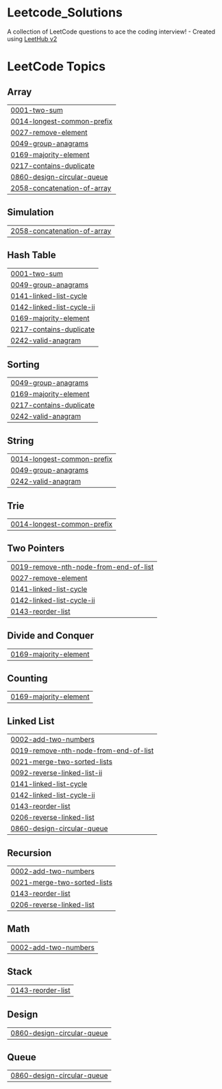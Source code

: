 # Leetcode_Solutions
A collection of LeetCode questions to ace the coding interview! - Created using [LeetHub v2](https://github.com/arunbhardwaj/LeetHub-2.0)

<!---LeetCode Topics Start-->
# LeetCode Topics
## Array
|  |
| ------- |
| [0001-two-sum](https://github.com/meenakshisri/Leetcode_Solutions/tree/master/0001-two-sum) |
| [0014-longest-common-prefix](https://github.com/meenakshisri/Leetcode_Solutions/tree/master/0014-longest-common-prefix) |
| [0027-remove-element](https://github.com/meenakshisri/Leetcode_Solutions/tree/master/0027-remove-element) |
| [0049-group-anagrams](https://github.com/meenakshisri/Leetcode_Solutions/tree/master/0049-group-anagrams) |
| [0169-majority-element](https://github.com/meenakshisri/Leetcode_Solutions/tree/master/0169-majority-element) |
| [0217-contains-duplicate](https://github.com/meenakshisri/Leetcode_Solutions/tree/master/0217-contains-duplicate) |
| [0860-design-circular-queue](https://github.com/meenakshisri/Leetcode_Solutions/tree/master/0860-design-circular-queue) |
| [2058-concatenation-of-array](https://github.com/meenakshisri/Leetcode_Solutions/tree/master/2058-concatenation-of-array) |
## Simulation
|  |
| ------- |
| [2058-concatenation-of-array](https://github.com/meenakshisri/Leetcode_Solutions/tree/master/2058-concatenation-of-array) |
## Hash Table
|  |
| ------- |
| [0001-two-sum](https://github.com/meenakshisri/Leetcode_Solutions/tree/master/0001-two-sum) |
| [0049-group-anagrams](https://github.com/meenakshisri/Leetcode_Solutions/tree/master/0049-group-anagrams) |
| [0141-linked-list-cycle](https://github.com/meenakshisri/Leetcode_Solutions/tree/master/0141-linked-list-cycle) |
| [0142-linked-list-cycle-ii](https://github.com/meenakshisri/Leetcode_Solutions/tree/master/0142-linked-list-cycle-ii) |
| [0169-majority-element](https://github.com/meenakshisri/Leetcode_Solutions/tree/master/0169-majority-element) |
| [0217-contains-duplicate](https://github.com/meenakshisri/Leetcode_Solutions/tree/master/0217-contains-duplicate) |
| [0242-valid-anagram](https://github.com/meenakshisri/Leetcode_Solutions/tree/master/0242-valid-anagram) |
## Sorting
|  |
| ------- |
| [0049-group-anagrams](https://github.com/meenakshisri/Leetcode_Solutions/tree/master/0049-group-anagrams) |
| [0169-majority-element](https://github.com/meenakshisri/Leetcode_Solutions/tree/master/0169-majority-element) |
| [0217-contains-duplicate](https://github.com/meenakshisri/Leetcode_Solutions/tree/master/0217-contains-duplicate) |
| [0242-valid-anagram](https://github.com/meenakshisri/Leetcode_Solutions/tree/master/0242-valid-anagram) |
## String
|  |
| ------- |
| [0014-longest-common-prefix](https://github.com/meenakshisri/Leetcode_Solutions/tree/master/0014-longest-common-prefix) |
| [0049-group-anagrams](https://github.com/meenakshisri/Leetcode_Solutions/tree/master/0049-group-anagrams) |
| [0242-valid-anagram](https://github.com/meenakshisri/Leetcode_Solutions/tree/master/0242-valid-anagram) |
## Trie
|  |
| ------- |
| [0014-longest-common-prefix](https://github.com/meenakshisri/Leetcode_Solutions/tree/master/0014-longest-common-prefix) |
## Two Pointers
|  |
| ------- |
| [0019-remove-nth-node-from-end-of-list](https://github.com/meenakshisri/Leetcode_Solutions/tree/master/0019-remove-nth-node-from-end-of-list) |
| [0027-remove-element](https://github.com/meenakshisri/Leetcode_Solutions/tree/master/0027-remove-element) |
| [0141-linked-list-cycle](https://github.com/meenakshisri/Leetcode_Solutions/tree/master/0141-linked-list-cycle) |
| [0142-linked-list-cycle-ii](https://github.com/meenakshisri/Leetcode_Solutions/tree/master/0142-linked-list-cycle-ii) |
| [0143-reorder-list](https://github.com/meenakshisri/Leetcode_Solutions/tree/master/0143-reorder-list) |
## Divide and Conquer
|  |
| ------- |
| [0169-majority-element](https://github.com/meenakshisri/Leetcode_Solutions/tree/master/0169-majority-element) |
## Counting
|  |
| ------- |
| [0169-majority-element](https://github.com/meenakshisri/Leetcode_Solutions/tree/master/0169-majority-element) |
## Linked List
|  |
| ------- |
| [0002-add-two-numbers](https://github.com/meenakshisri/Leetcode_Solutions/tree/master/0002-add-two-numbers) |
| [0019-remove-nth-node-from-end-of-list](https://github.com/meenakshisri/Leetcode_Solutions/tree/master/0019-remove-nth-node-from-end-of-list) |
| [0021-merge-two-sorted-lists](https://github.com/meenakshisri/Leetcode_Solutions/tree/master/0021-merge-two-sorted-lists) |
| [0092-reverse-linked-list-ii](https://github.com/meenakshisri/Leetcode_Solutions/tree/master/0092-reverse-linked-list-ii) |
| [0141-linked-list-cycle](https://github.com/meenakshisri/Leetcode_Solutions/tree/master/0141-linked-list-cycle) |
| [0142-linked-list-cycle-ii](https://github.com/meenakshisri/Leetcode_Solutions/tree/master/0142-linked-list-cycle-ii) |
| [0143-reorder-list](https://github.com/meenakshisri/Leetcode_Solutions/tree/master/0143-reorder-list) |
| [0206-reverse-linked-list](https://github.com/meenakshisri/Leetcode_Solutions/tree/master/0206-reverse-linked-list) |
| [0860-design-circular-queue](https://github.com/meenakshisri/Leetcode_Solutions/tree/master/0860-design-circular-queue) |
## Recursion
|  |
| ------- |
| [0002-add-two-numbers](https://github.com/meenakshisri/Leetcode_Solutions/tree/master/0002-add-two-numbers) |
| [0021-merge-two-sorted-lists](https://github.com/meenakshisri/Leetcode_Solutions/tree/master/0021-merge-two-sorted-lists) |
| [0143-reorder-list](https://github.com/meenakshisri/Leetcode_Solutions/tree/master/0143-reorder-list) |
| [0206-reverse-linked-list](https://github.com/meenakshisri/Leetcode_Solutions/tree/master/0206-reverse-linked-list) |
## Math
|  |
| ------- |
| [0002-add-two-numbers](https://github.com/meenakshisri/Leetcode_Solutions/tree/master/0002-add-two-numbers) |
## Stack
|  |
| ------- |
| [0143-reorder-list](https://github.com/meenakshisri/Leetcode_Solutions/tree/master/0143-reorder-list) |
## Design
|  |
| ------- |
| [0860-design-circular-queue](https://github.com/meenakshisri/Leetcode_Solutions/tree/master/0860-design-circular-queue) |
## Queue
|  |
| ------- |
| [0860-design-circular-queue](https://github.com/meenakshisri/Leetcode_Solutions/tree/master/0860-design-circular-queue) |
<!---LeetCode Topics End-->